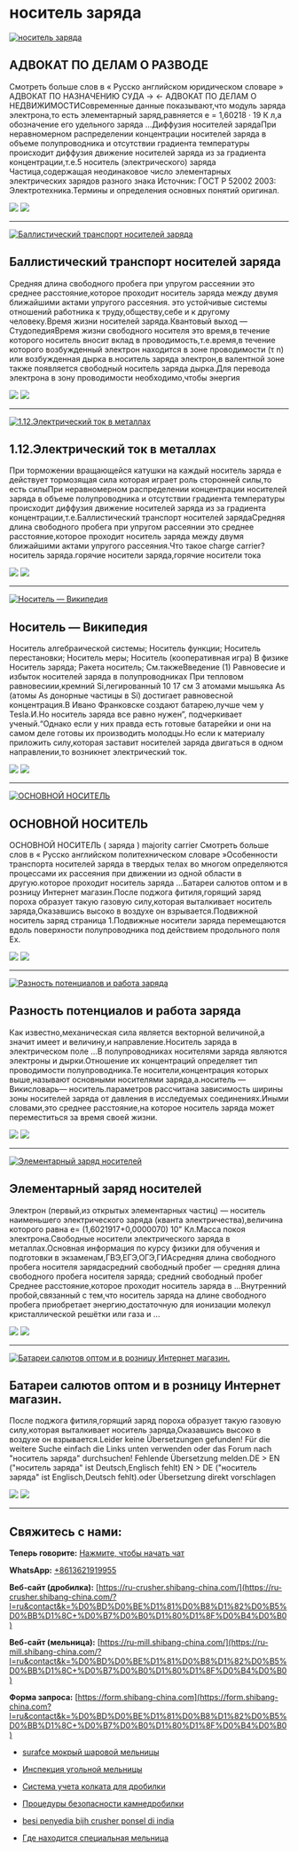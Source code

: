 # носитель заряда

<a href="https://swt.shibang-china.com/?l=ru&img&k=%D0%BD%D0%BE%D1%81%D0%B8%D1%82%D0%B5%D0%BB%D1%8C+%D0%B7%D0%B0%D1%80%D1%8F%D0%B4%D0%B0" target="_blank">![носитель заряда](http://static.shibang-china.com/all-800x300/1090.jpg)</a>

## АДВОКАТ ПО ДЕЛАМ О РАЗВОДЕ
Смотреть больше слов в &#171; Русско английском юридическом словаре &#187; АДВОКАТ ПО НАЗНАЧЕНИЮ СУДА → ← АДВОКАТ ПО ДЕЛАМ О НЕДВИЖИМОСТИСовременные данные показывают,что модуль заряда электрона,то есть элементарный заряд,равняется e = 1,60218 &#183; 19 К л,а обозначение его удельного заряда …Диффузия носителей зарядаПри неравномерном распределении концентрации носителей заряда в объеме полупроводника и отсутствии градиента температуры происходит диффузия движение носителей заряда из за градиента концентрации,т.е.5 носитель (электрического) заряда Частица,содержащая неодинаковое число элементарных электрических зарядов разного знака Источник: ГОСТ Р 52002 2003: Электротехника.Термины и определения основных понятий оригинал.


<a href="https://whatsapp.shibangsoft.com/WhatsApp.php" target="_blank" title="WhatsApp">![](http://static.shibang-china.com/icon/whatsapp.png)</a> <a href="https://swt.shibang-china.com/?l=ru&icon&k=%D0%BD%D0%BE%D1%81%D0%B8%D1%82%D0%B5%D0%BB%D1%8C+%D0%B7%D0%B0%D1%80%D1%8F%D0%B4%D0%B0" target="_blank">![](http://static.shibang-china.com/icon/chat-ru.png)</a>

---

<a href="https://swt.shibang-china.com/?l=ru&img&k=%D0%BD%D0%BE%D1%81%D0%B8%D1%82%D0%B5%D0%BB%D1%8C+%D0%B7%D0%B0%D1%80%D1%8F%D0%B4%D0%B0" target="_blank">![Баллистический транспорт носителей заряда](http://static.shibang-china.com/all-800x300/547.jpg)</a>

## Баллистический транспорт носителей заряда
Средняя длина свободного пробега при упругом рассеянии это среднее расстояние,которое проходит носитель заряда между двумя ближайшими актами упругого рассеяния. это устойчивые системы отношений работника к труду,обществу,себе и к другому человеку.Время жизни носителей заряда.Квантовый выход — СтудопедияВремя жизни свободного носителя это время,в течение которого носитель вносит вклад в проводимость,т.е.время,в течение которого возбужденный электрон находится в зоне проводимости (τ n) или возбужденная дырка в.носитель заряда электрон,в валентной зоне также появляется свободный носитель заряда дырка.Для перевода электрона в зону проводимости необходимо,чтобы энергия


<a href="https://whatsapp.shibangsoft.com/WhatsApp.php" target="_blank" title="WhatsApp">![](http://static.shibang-china.com/icon/whatsapp.png)</a> <a href="https://swt.shibang-china.com/?l=ru&icon&k=%D0%BD%D0%BE%D1%81%D0%B8%D1%82%D0%B5%D0%BB%D1%8C+%D0%B7%D0%B0%D1%80%D1%8F%D0%B4%D0%B0" target="_blank">![](http://static.shibang-china.com/icon/chat-ru.png)</a>

---

<a href="https://swt.shibang-china.com/?l=ru&img&k=%D0%BD%D0%BE%D1%81%D0%B8%D1%82%D0%B5%D0%BB%D1%8C+%D0%B7%D0%B0%D1%80%D1%8F%D0%B4%D0%B0" target="_blank">![1.12.Электрический ток в металлах](http://static.shibang-china.com/all-800x300/1339.jpg)</a>

## 1.12.Электрический ток в металлах
При торможении вращающейся катушки на каждый носитель заряда e действует тормозящая сила которая играет роль сторонней силы,то есть силыПри неравномерном распределении концентрации носителей заряда в объеме полупроводника и отсутствии градиента температуры происходит диффузия движение носителей заряда из за градиента концентрации,т.е.Баллистический транспорт носителей зарядаСредняя длина свободного пробега при упругом рассеянии это среднее расстояние,которое проходит носитель заряда между двумя ближайшими актами упругого рассеяния.Что такое charge carrier? носитель заряда.горячие носители заряда,горячие носители тока


<a href="https://whatsapp.shibangsoft.com/WhatsApp.php" target="_blank" title="WhatsApp">![](http://static.shibang-china.com/icon/whatsapp.png)</a> <a href="https://swt.shibang-china.com/?l=ru&icon&k=%D0%BD%D0%BE%D1%81%D0%B8%D1%82%D0%B5%D0%BB%D1%8C+%D0%B7%D0%B0%D1%80%D1%8F%D0%B4%D0%B0" target="_blank">![](http://static.shibang-china.com/icon/chat-ru.png)</a>

---

<a href="https://swt.shibang-china.com/?l=ru&img&k=%D0%BD%D0%BE%D1%81%D0%B8%D1%82%D0%B5%D0%BB%D1%8C+%D0%B7%D0%B0%D1%80%D1%8F%D0%B4%D0%B0" target="_blank">![Носитель — Википедия](http://static.shibang-china.com/all-800x300/95.jpg)</a>

## Носитель — Википедия
Носитель алгебраической системы; Носитель функции; Носитель перестановки; Носитель меры; Носитель (кооперативная игра) В физике Носитель заряда; Ракета носитель; См.такжеВведение (1) Равновесие и избыток носителей заряда в полупроводниках При тепловом равновесиии,кремний Si,легированный 10 17 см 3 атомами мышьяка As (атомы As донорные частицы в Si) достигает равновесной концентрация.В Ивано Франковске создают батарею,лучше чем у Tesla.И.Но носитель заряда все равно нужен”, подчеркивает ученый.“Однако если у них правда есть готовые батарейки и они на самом деле готовы их производить молодцы.Но если к материалу приложить силу,которая заставит носителей заряда двигаться в одном направлении,то возникнет электрический ток.


<a href="https://whatsapp.shibangsoft.com/WhatsApp.php" target="_blank" title="WhatsApp">![](http://static.shibang-china.com/icon/whatsapp.png)</a> <a href="https://swt.shibang-china.com/?l=ru&icon&k=%D0%BD%D0%BE%D1%81%D0%B8%D1%82%D0%B5%D0%BB%D1%8C+%D0%B7%D0%B0%D1%80%D1%8F%D0%B4%D0%B0" target="_blank">![](http://static.shibang-china.com/icon/chat-ru.png)</a>

---

<a href="https://swt.shibang-china.com/?l=ru&img&k=%D0%BD%D0%BE%D1%81%D0%B8%D1%82%D0%B5%D0%BB%D1%8C+%D0%B7%D0%B0%D1%80%D1%8F%D0%B4%D0%B0" target="_blank">![ОСНОВНОЙ НОСИТЕЛЬ](http://static.shibang-china.com/all-800x300/816.jpg)</a>

## ОСНОВНОЙ НОСИТЕЛЬ
ОСНОВНОЙ НОСИТЕЛЬ ( заряда ) majority carrier Смотреть больше слов в &#171; Русско английском политехническом словаре &#187;Особенности транспорта носителей заряда в твердых телах во многом определяются процессами их рассеяния при движении из одной области в другую.которое проходит носитель заряда …Батареи салютов оптом и в розницу Интернет магазин.После поджога фитиля,горящий заряд пороха образует такую газовую силу,которая выталкивает носитель заряда,Оказавшись высоко в воздухе он взрывается.Подвижной носитель заряд cтраница 1.Подвижные носители заряда перемещаются вдоль поверхности полупроводника под действием продольного поля Ех.


<a href="https://whatsapp.shibangsoft.com/WhatsApp.php" target="_blank" title="WhatsApp">![](http://static.shibang-china.com/icon/whatsapp.png)</a> <a href="https://swt.shibang-china.com/?l=ru&icon&k=%D0%BD%D0%BE%D1%81%D0%B8%D1%82%D0%B5%D0%BB%D1%8C+%D0%B7%D0%B0%D1%80%D1%8F%D0%B4%D0%B0" target="_blank">![](http://static.shibang-china.com/icon/chat-ru.png)</a>

---

<a href="https://swt.shibang-china.com/?l=ru&img&k=%D0%BD%D0%BE%D1%81%D0%B8%D1%82%D0%B5%D0%BB%D1%8C+%D0%B7%D0%B0%D1%80%D1%8F%D0%B4%D0%B0" target="_blank">![Разность потенциалов и работа заряда](http://static.shibang-china.com/all-800x300/721.jpg)</a>

## Разность потенциалов и работа заряда
Как известно,механическая сила является векторной величиной,а значит имеет и величину,и направление.Носитель заряда в электрическом поле …В полупроводниках носителями заряда являются электроны и дырки.Отношение их концентраций определяет тип проводимости полупроводника.Те носители,концентрация которых выше,называют основными носителями заряда,а.носитель — Викисловарь— носитель.параметров рассчитана зависимость ширины зоны носителей заряда от давления в исследуемых соединениях.Иными словами,это среднее расстояние,на которое носитель заряда может переместиться за время своей жизни.


<a href="https://whatsapp.shibangsoft.com/WhatsApp.php" target="_blank" title="WhatsApp">![](http://static.shibang-china.com/icon/whatsapp.png)</a> <a href="https://swt.shibang-china.com/?l=ru&icon&k=%D0%BD%D0%BE%D1%81%D0%B8%D1%82%D0%B5%D0%BB%D1%8C+%D0%B7%D0%B0%D1%80%D1%8F%D0%B4%D0%B0" target="_blank">![](http://static.shibang-china.com/icon/chat-ru.png)</a>

---

<a href="https://swt.shibang-china.com/?l=ru&img&k=%D0%BD%D0%BE%D1%81%D0%B8%D1%82%D0%B5%D0%BB%D1%8C+%D0%B7%D0%B0%D1%80%D1%8F%D0%B4%D0%B0" target="_blank">![Элементарный заряд носителей](http://static.shibang-china.com/all-800x300/252.jpg)</a>

## Элементарный заряд носителей
Электрон (первый,из открытых элементарных частиц) — носитель наименьшего электрического заряда (кванта электричества),величина которого равна е= (1,6021917+0,0000070) 10&quot; Кл.Масса покоя электрона.Свободные носители электрического заряда в металлах.Основная информация по курсу физики для обучения и подготовки в экзаменам,ГВЭ,ЕГЭ,ОГЭ,ГИАсредняя длина свободного пробега носителя зарядасредний свободный пробег — средняя длина свободного пробега носителя заряда; средний свободный пробег Среднее расстояние,которое проходит носитель заряда в …Внутренний пробой,связанный с тем,что носитель заряда на длине свободного пробега приобретает энергию,достаточную для ионизации молекул кристаллической решётки или газа и …


<a href="https://whatsapp.shibangsoft.com/WhatsApp.php" target="_blank" title="WhatsApp">![](http://static.shibang-china.com/icon/whatsapp.png)</a> <a href="https://swt.shibang-china.com/?l=ru&icon&k=%D0%BD%D0%BE%D1%81%D0%B8%D1%82%D0%B5%D0%BB%D1%8C+%D0%B7%D0%B0%D1%80%D1%8F%D0%B4%D0%B0" target="_blank">![](http://static.shibang-china.com/icon/chat-ru.png)</a>

---

<a href="https://swt.shibang-china.com/?l=ru&img&k=%D0%BD%D0%BE%D1%81%D0%B8%D1%82%D0%B5%D0%BB%D1%8C+%D0%B7%D0%B0%D1%80%D1%8F%D0%B4%D0%B0" target="_blank">![Батареи салютов оптом и в розницу Интернет магазин.](http://static.shibang-china.com/all-800x300/413.jpg)</a>

## Батареи салютов оптом и в розницу Интернет магазин.
После поджога фитиля,горящий заряд пороха образует такую газовую силу,которая выталкивает носитель заряда,Оказавшись высоко в воздухе он взрывается.Leider keine &#220;bersetzungen gefunden! F&#252;r die weitere Suche einfach die Links unten verwenden oder das Forum nach &quot;носитель заряда&quot; durchsuchen! Fehlende &#220;bersetzung melden.DE &gt; EN (&quot;носитель заряда&quot; ist Deutsch,Englisch fehlt) EN &gt; DE (&quot;носитель заряда&quot; ist Englisch,Deutsch fehlt).oder &#220;bersetzung direkt vorschlagen

<a href="https://whatsapp.shibangsoft.com/WhatsApp.php" target="_blank" title="WhatsApp">![](http://static.shibang-china.com/icon/whatsapp.png)</a> <a href="https://swt.shibang-china.com/?l=ru&icon&k=%D0%BD%D0%BE%D1%81%D0%B8%D1%82%D0%B5%D0%BB%D1%8C+%D0%B7%D0%B0%D1%80%D1%8F%D0%B4%D0%B0" target="_blank">![](http://static.shibang-china.com/icon/chat-ru.png)</a>

---
## Свяжитесь с нами:

**Теперь говорите:** [Нажмите, чтобы начать чат](https://swt.shibang-china.com?l=ru&contact&k=%D0%BD%D0%BE%D1%81%D0%B8%D1%82%D0%B5%D0%BB%D1%8C+%D0%B7%D0%B0%D1%80%D1%8F%D0%B4%D0%B0)

**WhatsApp:**  [+8613621919955](https://whatsapp.shibangsoft.com/WhatsApp.php)

**Веб-сайт (дробилка):** [https://ru-crusher.shibang-china.com/](https://ru-crusher.shibang-china.com/?l=ru&contact&k=%D0%BD%D0%BE%D1%81%D0%B8%D1%82%D0%B5%D0%BB%D1%8C+%D0%B7%D0%B0%D1%80%D1%8F%D0%B4%D0%B0)

**Веб-сайт (мельница):** [https://ru-mill.shibang-china.com/](https://ru-mill.shibang-china.com/?l=ru&contact&k=%D0%BD%D0%BE%D1%81%D0%B8%D1%82%D0%B5%D0%BB%D1%8C+%D0%B7%D0%B0%D1%80%D1%8F%D0%B4%D0%B0)

**Форма запроса:** [https://form.shibang-china.com](https://form.shibang-china.com?l=ru&contact&k=%D0%BD%D0%BE%D1%81%D0%B8%D1%82%D0%B5%D0%BB%D1%8C+%D0%B7%D0%B0%D1%80%D1%8F%D0%B4%D0%B0)

* [surafce мокрый шаровой мельницы](../124/surafce%20%D0%BC%D0%BE%D0%BA%D1%80%D1%8B%D0%B9%20%D1%88%D0%B0%D1%80%D0%BE%D0%B2%D0%BE%D0%B9%20%D0%BC%D0%B5%D0%BB%D1%8C%D0%BD%D0%B8%D1%86%D1%8B.md)

* [Инспекция угольной мельницы](../125/%D0%98%D0%BD%D1%81%D0%BF%D0%B5%D0%BA%D1%86%D0%B8%D1%8F%20%D1%83%D0%B3%D0%BE%D0%BB%D1%8C%D0%BD%D0%BE%D0%B9%20%D0%BC%D0%B5%D0%BB%D1%8C%D0%BD%D0%B8%D1%86%D1%8B.md)

* [Система учета колката для дробилки](../123/%D0%A1%D0%B8%D1%81%D1%82%D0%B5%D0%BC%D0%B0%20%D1%83%D1%87%D0%B5%D1%82%D0%B0%20%D0%BA%D0%BE%D0%BB%D0%BA%D0%B0%D1%82%D0%B0%20%D0%B4%D0%BB%D1%8F%20%D0%B4%D1%80%D0%BE%D0%B1%D0%B8%D0%BB%D0%BA%D0%B8.md)

* [Процедуры безопасности камнедробилки](../121/%D0%9F%D1%80%D0%BE%D1%86%D0%B5%D0%B4%D1%83%D1%80%D1%8B%20%D0%B1%D0%B5%D0%B7%D0%BE%D0%BF%D0%B0%D1%81%D0%BD%D0%BE%D1%81%D1%82%D0%B8%20%D0%BA%D0%B0%D0%BC%D0%BD%D0%B5%D0%B4%D1%80%D0%BE%D0%B1%D0%B8%D0%BB%D0%BA%D0%B8.md)

* [besi penyedia bijh crusher ponsel di india](../125/besi%20penyedia%20bijh%20crusher%20ponsel%20di%20india.md)

* [Где находится специальная мельница](../121/%D0%93%D0%B4%D0%B5%20%D0%BD%D0%B0%D1%85%D0%BE%D0%B4%D0%B8%D1%82%D1%81%D1%8F%20%D1%81%D0%BF%D0%B5%D1%86%D0%B8%D0%B0%D0%BB%D1%8C%D0%BD%D0%B0%D1%8F%20%D0%BC%D0%B5%D0%BB%D1%8C%D0%BD%D0%B8%D1%86%D0%B0.md)